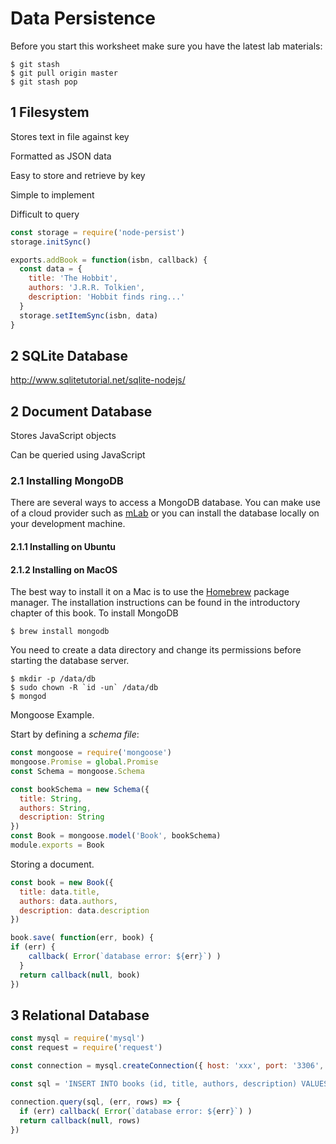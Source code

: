 
# Data Persistence

Before you start this worksheet make sure you have the latest lab materials:

```shell
$ git stash
$ git pull origin master
$ git stash pop
```

## 1 Filesystem

Stores text in file against key

Formatted as JSON data

Easy to store and retrieve by key

Simple to implement

Difficult to query

```javascript
const storage = require('node-persist')
storage.initSync()

exports.addBook = function(isbn, callback) {
  const data = {
    title: 'The Hobbit',
    authors: 'J.R.R. Tolkien',
    description: 'Hobbit finds ring...'
  }
  storage.setItemSync(isbn, data)
}
```

## 2 SQLite Database

http://www.sqlitetutorial.net/sqlite-nodejs/

## 2 Document Database

Stores JavaScript objects

Can be queried using JavaScript

### 2.1 Installing MongoDB

There are several ways to access a MongoDB database. You can make use of a cloud provider such as [mLab](https://mlab.com) or you can install the database locally on your development machine.

#### 2.1.1 Installing on Ubuntu

#### 2.1.2 Installing on MacOS

The best way to install it on a Mac is to use the [Homebrew](https://brew.sh) package manager. The installation instructions can be found in the introductory chapter of this book. To install MongoDB

```shell
$ brew install mongodb
```

You need to create a data directory and change its permissions before starting the database server.

```shell
$ mkdir -p /data/db
$ sudo chown -R `id -un` /data/db
$ mongod
```

Mongoose Example.

Start by defining a _schema file_:

```javascript
const mongoose = require('mongoose')
mongoose.Promise = global.Promise
const Schema = mongoose.Schema

const bookSchema = new Schema({
  title: String,
  authors: String,
  description: String
})
const Book = mongoose.model('Book', bookSchema)
module.exports = Book
```

Storing a document.

```javascript
const book = new Book({
  title: data.title,
  authors: data.authors,
  description: data.description
})

book.save( function(err, book) {
if (err) {
    callback( Error(`database error: ${err}`) )
  }
  return callback(null, book)
})
```

## 3 Relational Database

```javascript
const mysql = require('mysql')
const request = require('request')

const connection = mysql.createConnection({ host: 'xxx', port: '3306', user: 'xxx', password: 'xxx', database: 'xxx' })

const sql = 'INSERT INTO books (id, title, authors, description) VALUES (NULL, "The Hobbit, "J.R.R. Tolkien", "Ring found")'

connection.query(sql, (err, rows) => {
  if (err) callback( Error(`database error: ${err}`) )
  return callback(null, rows)
})
```
